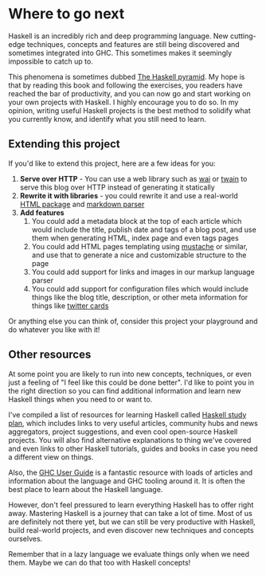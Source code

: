# Where to go next

Haskell is an incredibly rich and deep programming language.
New cutting-edge techniques, concepts and features are still being discovered
and sometimes integrated into GHC. This sometimes makes it seemingly impossible
to catch up to.

This phenomena is sometimes dubbed
[The Haskell pyramid](https://patrickmn.com/software/the-haskell-pyramid/).
My hope is that by reading this book and following the exercises,
you readers have reached the bar of productivity, and you can now go and start
working on your own projects with Haskell. I highly encourage you to do so.
In my opinion, writing useful Haskell projects is the best method to solidify
what you currently know, and identify what you still need to learn.

## Extending this project

If you'd like to extend this project, here are a few ideas for you:

1. **Serve over HTTP** - You can use a web library such as
   [wai](https://www.youtube.com/watch?v=mz5_HmLGRXc) or
   [twain](https://gilmi.me/blog/post/2022/04/24/learn-twain-bulletin-app)
   to serve this blog over HTTP instead of generating it statically
2. **Rewrite it with libraries** - you could rewrite it and use a real-world
   [HTML package](https://hackage.haskell.org/package/blaze-html)
   and [markdown parser](https://hackage.haskell.org/package/cheapskate)
3. **Add features**
   1. You could add a metadata block at the top of each article
      which would include the title, publish date and tags of a blog post,
	  and use them when generating HTML, index page and even tags pages
   2. You could add HTML pages templating using
      [mustache](https://hackage.haskell.org/package/mustache) or similar,
	  and use that to generate a nice and customizable structure to the page
   3. You could add support for links and images in our markup language parser
   4. You could add support for configuration files which would include things like
      the blog title, description, or other meta information for things like
	  [twitter cards](https://developer.twitter.com/en/docs/twitter-for-websites/cards/overview/abouts-cards)

Or anything else you can think of, consider this project your playground and
do whatever you like with it!

## Other resources

At some point you are likely to run into new concepts, techniques,
or even just a feeling of "I feel like this could be done better".
I'd like to point you in the right direction so you can find additional information
and learn new Haskell things when you need to or want to.

I've compiled a list of resources for learning Haskell called
[Haskell study plan](https://github.com/soupi/haskell-study-plan),
which includes links to very useful articles, community hubs and news aggregators,
project suggestions, and even cool open-source Haskell projects.
You will also find alternative explanations to thing we've covered
and even links to other Haskell tutorials, guides and books in case you need
a different view on things.

Also, the [GHC User Guide](http://downloads.haskell.org/~ghc/latest/docs/html/users_guide/index.html)
is a fantastic resource with loads of articles and information about the language and GHC tooling around it.
It is often the best place to learn about the Haskell language.

However, don't feel pressured to learn everything Haskell
has to offer right away. Mastering Haskell is a journey that can take a lot of time.
Most of us are definitely not there yet, but we can still be very productive with Haskell,
build real-world projects, and even discover new techniques and concepts ourselves.

Remember that in a lazy language we evaluate things only when we need them.
Maybe we can do that too with Haskell concepts!
